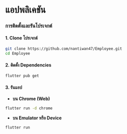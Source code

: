 # แอปพลิเคชัน

### การติดตั้งและรันโปรเจกต์

#### 1. Clone โปรเจกต์
```bash
git clone https://github.com/nantiwan47/Employee.git
cd Employee
````

#### 2. ติดตั้ง Dependencies

```bash
flutter pub get
```

#### 3. รันแอป

* **บน Chrome (Web)**

```bash
flutter run -d chrome
```

* **บน Emulator หรือ Device**

```bash
flutter run